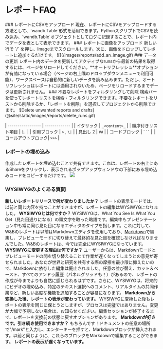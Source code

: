 ---
---
# レポートFAQ
<head>
</head>
### レポートにCSVをアップロード
現在、レポートにCSVをアップロードする方法として、`wandb.Table`形式を活用できます。PythonスクリプトでCSVを読み込み、`wandb.Table`オブジェクトとしてログに記録することで、レポート内でデータを表として表示できます。
### レポートに画像をアップロード
新しい行で `/` を押し、Imageまでスクロールします。次に、画像をドロップしてレポートに追加するだけです。
![](/images/reports/add_an_image.gif)
### データの更新
レポート内のデータを更新してアクティブなrunsから最新の結果を取得するには、ページをリロードしてください。**オートリフレッシュ**オプションが有効になっている場合（ページの右上隅のドロップダウンメニューで利用可能）、ワークスペースは自動的に新しいデータを読み込みます。ただし、オートリフレッシュはレポートには適用されないため、ページをリロードするまでデータは更新されません。
### 不要なレポートをフィルタリングして削除
検索バーを使ってレポートリストを検索・フィルタリングできます。不要なレポートをリストから削除するか、「レポートを削除」を選択してプロジェクトから削除できます。
![Delete unwanted reports and drafts](@site/static/images/reports/delete_runs.gif)




| ----------------- | ------------- |
| イタリック        | `_<content>_` |
| 順序付きリスト項目 | `1.`          |
| 引用ブロック      | `>` , `\|`    |
| 見出し 2           | `##`          |
| コードブロック    | ` ``` `       |
| コールアウトブロック| `>>>`         |




### レポートの埋め込み
作成したレポートを埋め込むことで共有できます。これは、レポートの右上にあるShareをクリックし、表示されるポップアップウィンドウの下部にある埋め込みコードをコピーするだけです。
![](@site/static/images/reports/emgedding_reports.gif)
### WYSIWYGのよくある質問
**新しいレポートリリースで何が変わりましたか？**
レポートの表示モードでは、以前と同じ内容を持つことができますが、レポートの編集はWYSIWYGになりました。
**WYSIWYGとは何ですか？**
WYSIWYGは、What You See Is What You Get（見た目通りになる）の頭文字を取った略語です。編集中もプレゼンテーション中も常に同じ見た目になるエディタのタイプを指します。これに対して、W&Bのレポートは以前はMarkdownエディタを使用しており、[Markdown](https://www.markdownguide.org)で編集し、プレビューモードに切り替えて最終的な見た目を確認しなければなりませんでした。W&Bのレポートは、今では完全にWYSIWYGになっています。
**WYSIWYGに変更する理由は何ですか？**
ユーザーからは、Markdownモードとプレビューモードの間を切り替えることで作業が遅くなってしまうとの意見が寄せられました。あなたが世界と研究を共有する際の摩擦を最小限に抑えたいので、Markdownに依存した編集は廃止されました。任意の並び替え、カット＆ペースト、すべてのアンドゥ履歴（パネルグリッドも！）があるので、レポートの作成が今までよりも自然に感じられるはずです。さらに、WYSIWYGは、将来的にビデオの埋め込み、特定のテキスト選択へのコメント、リアルタイムの共同作業など、新しい高度な機能を追加することが容易になります。
**Markdownから変換した後、レポートの表示が変わっています。**
WYSIWYGに変換した後もレポートの表示を同じに保とうとしますが、プロセスは完璧ではありません。変更が大幅で予期しない場合は、お知らせください。編集セッションが終了するまで、レポートを変換前の状態に戻すオプションがあります。
**Markdownが好きです。引き続き使用できますか？**
もちろんです！ドキュメントの任意の場所で"/mark"と入力し、エンターキーを押すと、Markdownブロックが挿入されます。以前と同じように、これらのブロックをMarkdownで編集することができます。
**レポートの表示が遅くなっています。**


























